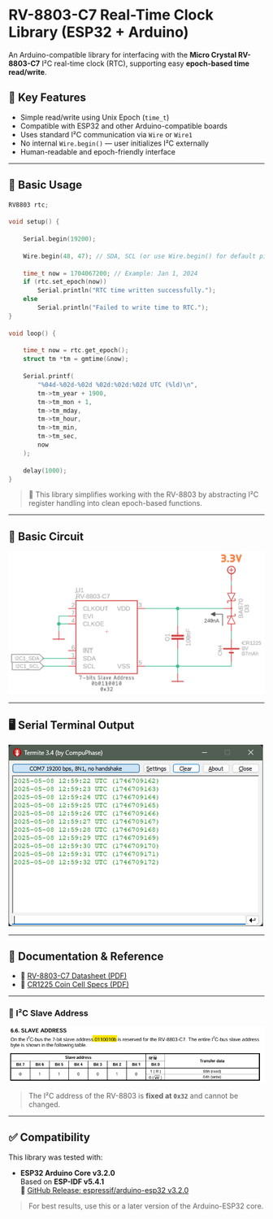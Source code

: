 # RV-8803-C7 Real-Time Clock Library (ESP32 + Arduino)

An Arduino-compatible library for interfacing with the **Micro Crystal RV-8803-C7** I²C real-time clock (RTC), supporting easy **epoch-based time read/write**.

## 🚀 Key Features

- Simple read/write using Unix Epoch (`time_t`)
- Compatible with ESP32 and other Arduino-compatible boards
- Uses standard I²C communication via `Wire` or `Wire1`
- No internal `Wire.begin()` — user initializes I²C externally
- Human-readable and epoch-friendly interface

---

## 🧰 Basic Usage

```cpp
RV8803 rtc;

void setup() {

    Serial.begin(19200);

    Wire.begin(48, 47); // SDA, SCL (or use Wire.begin() for default pins)

    time_t now = 1704067200; // Example: Jan 1, 2024
    if (rtc.set_epoch(now))
        Serial.println("RTC time written successfully.");
    else 
        Serial.println("Failed to write time to RTC.");    
}

void loop() {

    time_t now = rtc.get_epoch();
    struct tm *tm = gmtime(&now);

    Serial.printf(
        "%04d-%02d-%02d %02d:%02d:%02d UTC (%ld)\n",
        tm->tm_year + 1900,
        tm->tm_mon + 1,
        tm->tm_mday,
        tm->tm_hour,
        tm->tm_min,
        tm->tm_sec,
        now
    );

    delay(1000);
}
```


> 🧠 This library simplifies working with the RV-8803 by abstracting I²C register handling into clean epoch-based functions.

---

## 🔌 Basic Circuit

![RV8803 Basic Circuit](assets/circuit.png)

---

## 🖥️ Serial Terminal Output

![RV8803 Serial Output](assets/terminal.png)

---

## 📎 Documentation & Reference

- 📄 [RV-8803-C7 Datasheet (PDF)](assets/RV-8803-C7.pdf)
- 🔋 [CR1225 Coin Cell Specs (PDF)](assets/CR1225.pdf)

---
### 📍 I²C Slave Address 

![RV8803 I2C Address](assets/addr.png)

> The I²C address of the RV-8803 is **fixed at `0x32`** and cannot be changed.

---

## ✅ Compatibility

This library was tested with:

- **ESP32 Arduino Core v3.2.0**  
  Based on **ESP-IDF v5.4.1**  
  🔗 [GitHub Release: espressif/arduino-esp32 v3.2.0](https://github.com/espressif/arduino-esp32/releases/tag/3.2.0)

> For best results, use this or a later version of the Arduino-ESP32 core.
